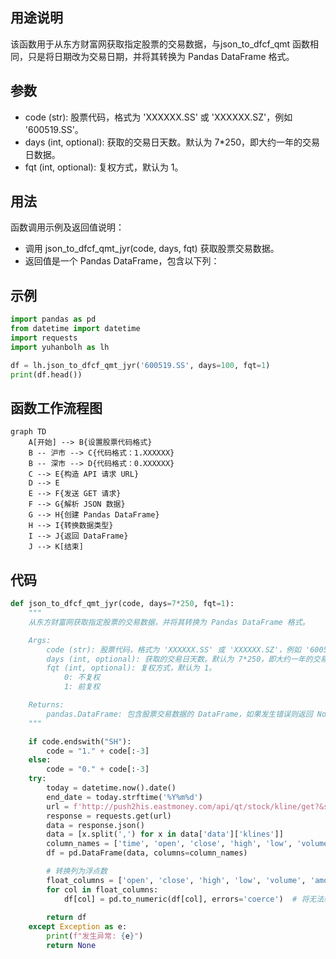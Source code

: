 ## 用途说明

该函数用于从东方财富网获取指定股票的交易数据，与json_to_dfcf_qmt 函数相同，只是将日期改为交易日期，并将其转换为 Pandas DataFrame 格式。

## 参数

* code (str): 股票代码，格式为 'XXXXXX.SS' 或 'XXXXXX.SZ'，例如 '600519.SS'。
* days (int, optional): 获取的交易日天数。默认为 7*250，即大约一年的交易日数据。
* fqt (int, optional): 复权方式，默认为 1。
## 用法

函数调用示例及返回值说明：

* 调用 json_to_dfcf_qmt_jyr(code, days, fqt) 获取股票交易数据。
* 返回值是一个 Pandas DataFrame，包含以下列：
## 示例

```python
import pandas as pd
from datetime import datetime
import requests
import yuhanbolh as lh

df = lh.json_to_dfcf_qmt_jyr('600519.SS', days=100, fqt=1)
print(df.head())
```

## 函数工作流程图

```mermaid
graph TD
    A[开始] --> B{设置股票代码格式}
    B -- 沪市 --> C{代码格式：1.XXXXXX}
    B -- 深市 --> D{代码格式：0.XXXXXX}
    C --> E{构造 API 请求 URL}
    D --> E
    E --> F{发送 GET 请求}
    F --> G{解析 JSON 数据}
    G --> H{创建 Pandas DataFrame}
    H --> I{转换数据类型}
    I --> J{返回 DataFrame}
    J --> K[结束]
```

## 代码

```python
def json_to_dfcf_qmt_jyr(code, days=7*250, fqt=1):
    """
    从东方财富网获取指定股票的交易数据，并将其转换为 Pandas DataFrame 格式。

    Args:
        code (str): 股票代码，格式为 'XXXXXX.SS' 或 'XXXXXX.SZ'，例如 '600519.SS'。
        days (int, optional): 获取的交易日天数。默认为 7*250，即大约一年的交易日数据。
        fqt (int, optional): 复权方式，默认为 1。
            0: 不复权
            1: 前复权

    Returns:
        pandas.DataFrame: 包含股票交易数据的 DataFrame，如果发生错误则返回 None。
    """

    if code.endswith("SH"):
        code = "1." + code[:-3]
    else:
        code = "0." + code[:-3]
    try:
        today = datetime.now().date()
        end_date = today.strftime('%Y%m%d')
        url = f'http://push2his.eastmoney.com/api/qt/stock/kline/get?&secid={code}&fields1=f1,f3&fields2=f51,f52,f53,f54,f55,f56,f57,f58,f59,f60,f61&klt=101&fqt={fqt}&end={end_date}&lmt={days}'
        response = requests.get(url)
        data = response.json()
        data = [x.split(',') for x in data['data']['klines']]
        column_names = ['time', 'open', 'close', 'high', 'low', 'volume', 'amount', 'amplitude', 'percentage change', 'change amount', 'turnover rate']
        df = pd.DataFrame(data, columns=column_names)

        # 转换列为浮点数
        float_columns = ['open', 'close', 'high', 'low', 'volume', 'amount', 'amplitude', 'percentage change', 'change amount', 'turnover rate']
        for col in float_columns:
            df[col] = pd.to_numeric(df[col], errors='coerce')  # 将无法转换的值设为NaN
        
        return df
    except Exception as e:
        print(f"发生异常: {e}")
        return None
```

